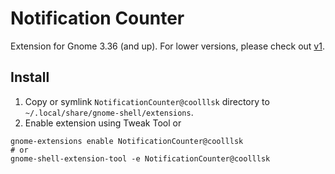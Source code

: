 # Notification Counter

Extension for Gnome 3.36 (and up).  For lower versions, please check out [v1](https://github.com/vkrizan/NotificationCounter/releases/tag/v1).

## Install

1. Copy or symlink `NotificationCounter@coolllsk` directory to `~/.local/share/gnome-shell/extensions`.
2. Enable extension using Tweak Tool or
```
gnome-extensions enable NotificationCounter@coolllsk
# or
gnome-shell-extension-tool -e NotificationCounter@coolllsk
```
